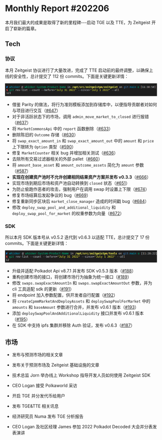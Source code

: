 # Monthly Report #202206

本月我们最大的成果是取得了新的里程碑---启动 TGE 以及 TTE，为 Zeitgeist 开启了崭新的篇章。

## Tech

### 协议

本月 Zeitgeist 协议进行了大量改进，完成了 TTE 启动前的最终调整，以确保上线的安全性，总计提交了 112 份 commits。下面是关键更新详情：

![](./../img/2022-08-02_11-31.png)

- 借鉴 Parity 的做法，将行为准则模板添加到存储库中，以便指导贡献者对如何与项目进行交互（[#647](https://github.com/zeitgeistpm/zeitgeist/commit/d9418e734197161821c523f151dda55b051ee4dc)）
- 对于非活跃状态下的市场，调用 `admin_move_market_to_closed` 进行报错（[#637](https://github.com/zeitgeistpm/zeitgeist/commit/bc7631e24c098c3e621406dac8cf9f88f1aa9c3e)）
- 将 `MarketCommonsApi` 中的 `report` 函数删除（[#633](https://github.com/zeitgeistpm/zeitgeist/commit/e4ef326410e87052221c705cb6fbe139aa707b37)）
- 删除陈旧的 `Outcome` 存储（[#630](https://github.com/zeitgeistpm/zeitgeist/commit/edd8f48a5ec0b8e5dff2ea84a1db89edc650e8c3)）
- 将 `swap_exact_amount_in` 和 `swap_exact_amount_out` 中的 `amount` 和 `price` 上下限转为 `Option` 类型（[#590](https://github.com/zeitgeistpm/zeitgeist/commit/12c8efc6d2d787592449addcd8a1bad6a40ba63f)）
- 修复 `MarketCounter` 相关 bug 并增加相关测试（[#636](https://github.com/zeitgeistpm/zeitgeist/commit/7aa561389e4d1f6fe00ccf95a85d65293f668877)）
- 去除所有交易过滤器相关的外部 pallet（[#660](https://github.com/zeitgeistpm/zeitgeist/commit/9d40a09af597d1cbdc540df9922f4c2a40a78dcb)）
- 将 `amount_base_asset` 和 `amount_outcome_assets` 简化为 `amount` 参数（[#587](https://github.com/zeitgeistpm/zeitgeist/commit/3243f304df4937f43654927f82ea64623b485a8a)）
- **实现在创建资产池时不允许创建相同结果资产方案并发布 v0.3.3**（[#666](https://github.com/zeitgeistpm/zeitgeist/commit/49ab68a2c488bfad2a3beeae84264931965389c3)）
- 实现市场到期后市场和资产池自动转换到 `closed` 状态（[#651](https://github.com/zeitgeistpm/zeitgeist/commit/bef0b3461dfcce4f81fc361f729eefa340bf19d1)）
- 为防止偷跑作恶者的攻击，强制用户在调用 swap 时设置上下限（[#674](https://github.com/zeitgeistpm/zeitgeist/commit/340095e210269bab1536be6a0f8dd4f70c5b967d)）
- 修复市场结算后发起争议的 bug（[#669](https://github.com/zeitgeistpm/zeitgeist/commit/6c0b74dc7078b51fd1426023a5174fb8058ee132)）
- 修复重新同步区块后 `market_close_manager` 造成的时间戳 bug（[#684](https://github.com/zeitgeistpm/zeitgeist/commit/1990143de2b6caba1e85ed8898e5f5525b40510c)）
- 修改 `deploy_swap_pool_and_additional_liquidity` 和 `deploy_swap_pool_for_market` 的权重参数为向量（[#672](https://github.com/zeitgeistpm/zeitgeist/commit/c0f268c6f33cee4063e252e692a198894f9d2829)）

### SDK

所以本月 SDK 版本号从 v0.5.2 迭代到 v0.6.3 以适配 TTE，总计提交了 17 份 commits。下面是关键更新详情：

![](./../img/2022-08-02_11-28.png)

- 升级并适配 Polkadot Api v8.7.1 并发布 SDK v0.5.3 版本（[#188](https://github.com/zeitgeistpm/tools/commit/f2050c81bddca2911ab499e81bd2bcc3c75b8ed8)）
- 重构创建市场的接口，将创建市场行为抽象为统一接口（[#189](https://github.com/zeitgeistpm/tools/commit/55d197c68f9c17b5b3195abf54ece029a4ae1fb6)）
- 修改 `swaps.swapExactAmountIn` 和 `swaps.swapExactAmountOut` 参数，并为 cli 工具适配 sdk 的更新（[#191](https://github.com/zeitgeistpm/tools/commit/b3937615d496e8a146e6f1518e5d26c552d3f903)）
- 将 endpoint 加入参数配置，供开发者自行配置（[#192](https://github.com/zeitgeistpm/tools/commit/ab26de992d19cc9f0ee9c972f05e96a2d456a2d8)）
- 将 `createCpmmMarketAndDeployAssets` 和 `deploySwapPoolForMarket` 中的 `amounts` 和 `baseAmount` 参数进行合并，并发布 v0.6.1 版本（[#193](https://github.com/zeitgeistpm/tools/commit/3d9c3df25b15ed0d2884ecb703240be9cd857345)）
- 添加 `deploySwapPoolAndAdditionalLiquidity` 接口并发布 v0.6.1 版本（[#195](https://github.com/zeitgeistpm/tools/commit/12ca5fdd2f1ab6a50524f2e6ef5667b39a9049e9)）
- 在 SDK 中支持 ipfs 集群并移除 Auth 验证，发布 v0.6.3（[#187](https://github.com/zeitgeistpm/tools/commit/0728c56a3a398c368c794ee8a2d68e5bbd091820)）

## 市场

- 发布与预测市场的相关文章

- 发布关于预测市场及 Zeitgeist 基础设施的文章

- 技术总监 Jorn 举办线上 Workshop 指导开发人员如何使用 Zeitgeist SDK

- CEO Logan 接受 Polkaworld 采访

- 开启 TGE 并分发代币给用户

- 发布 TGE&TTE 相关讯息

- 经济研究员 Numa 发布 TGE 分析报告

- CEO Logan 及社区经理 James 参加 2022 Polkadot Decoded 大会并分表发表演讲
